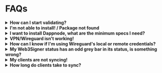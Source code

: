 # FAQs

<details>
    <summary><strong>How can I start validating?</strong></summary>
    
    <p>These steps will help you set up an Ethereum/Gnosis Chain/LUKSO solo staker validator:</p>
    <ol>
        <li>Go to the Stakers menu, select the network tab that you want to validate in and select an execution client (Geth, Nethermind, Erigon or Besu), a consensus client (Prysm, Lighthouse, Teku, Nimbus or Lodestar) and Web3Signer. You can optionally select MEV Boost and any relays you choose to run (where applies).</li>
        <li>Create keystore and deposit files using Ethereum/Gnosis/LUKSO CLI or the Wagyu Keygen tool.</li>
        <li>Wait until clients are synced and check logs to see that everything is running fine.</li>
        <li>Import keystore file(s) into Web3Signer.</li>
        <li>Do the deposit. Make sure to triple-check you're interacting with the right website/contract!</li>
        <li>Wait until you start attesting.</li>
    </ol>
</details>

<details>
    <summary><strong>I'm not able to install! / Package not found</strong></summary>
    
    <p>You'll most likely have to switch your IPFS repository to remote, perform updates and go back to your Local IPFS node:</p>
    <ol>
        <li>Try switching local/remote in IPFS repository: <a href="http://my.dappnode/#/repository/ipfs">http://my.dappnode/#/repository/ipfs</a></li>
        <li>Wait a few seconds, then retry downloading/updating your package.</li>
        <li>Make sure you set your IPFS node to Local for optimal Dappnode performance.</li>
    </ol>
</details>

<details>
    <summary><strong>I want to install Dappnode, what are the minimum specs I need?</strong></summary>
    
    <p>Assuming you want to sync only one chain (two clients) you should have at least:</p>
    <ul>
        <li>16GB RAM</li>
        <li>2TB of FAST storage (NVMe recommended)</li>
        <li>Intel i3 or i5 processor</li>
    </ul>
    <p>If you want to run Dappnode as recommended, we suggest the following specs:</p>
    <ul>
        <li>32-64GB RAM</li>
        <li>4TB NVMe</li>
        <li>Intel i7 processor</li>
    </ul>
</details>

<details>
    <summary><strong>VPN/Wireguard isn't working!</strong></summary>
    
    <ul>
        <li>Are you in the same network as the Dappnode? Use the local proxy access to configure your VPN: <a href="http://dappnode.local/">http://dappnode.local/</a></li>
        <li>Is UPnP enabled in your router settings? Try restarting your router after applying this setting!</li>
        <li>Is the port for Wireguard open in your router's port forwarding settings? (UDP 51820)</li>
        <li>If you're using OpenVPN, is its port open as well? (UDP 1194)</li>
        <li>Are you behind a CGNAT? You need to contact your ISP and request an IPv4 static address.</li>
        <li>Are you connected to another VPN? Please disconnect from this VPN before connecting to your Dappnode's VPN.</li>
        <li>If you're trying to access with Wireguard through a local network, **make sure you're using your local credentials**</li>
    </ul>
      
</details>

<!--![vpn-fix](/img/vpn-fix-faq.png)-->

<details>
    <summary><strong>How can I know if I'm using Wireguard's local or remote credentials?</strong></summary>
    
    <ul>
        <li>If you're using local credentials, your Wireguard profile's endpoint should be an IP + Port (e.g., <code>192.168.X.X:&lt;port&gt;</code>).</li>
        <li>If you're using remote credentials, then the endpoint should be a dynDNS string + Port (e.g., <code>&lt;randomstring&gt;.dyndns.dappnode.io:&lt;port&gt;</code>).</li>
    </ul>
      
</details>

<details>
    <summary><strong>My Web3Signer status has an odd grey bar in its status, is something wrong?</strong></summary>
    
    <p>Web3Signer includes 4 containers (services): Web3Signer, Brain, Flyway and Postgres. You can check it yourself in the package view.</p>
    <p>Whenever one is indicated as Stopped (gray), it means that it was stopped. But in this case - just the flyway service is stopped, which is an expected behavior - it should run only once, while migration of the database. If it’s indicated as grey - that means that whenever it migrated - everything went well, and now there is no need for it to run!</p>
</details>

<!--![w3s-ss](/img/web3signer-flyway.png)-->

<details>
    <summary><strong>My clients are not syncing!</strong></summary>
    
    <p>It's always a good idea to check the logs first for any specific errors, but here are some of the most common issues:</p>
    <ul>
        <li>Have you selected both Execution and Consensus clients in the Stakers Menu?</li>
        <li>If something looks wrong in the dashboard, always check the logs first! The clients might be syncing as expected. Check if the block number and the package's volume size are increasing. This is a common issue for Nethermind.</li>
    </ul>
</details>

<details>
    <summary><strong>How long do clients take to sync?</strong></summary>
    
    <p>This is very different for every Dappnode depending on a number of factors:</p>
    <ul>
        <li>Geographic location</li>
        <li>Bandwidth</li>
        <li>ISP limitations</li>
        <li>Chosen EL and CL clients</li>
    </ul>
    <p>There is no exact information on how long exactly every client takes to sync, but there are a couple of facts that would be useful:</p>
    <ul>
        <li>Consensus client usually doesn't take longer than 5 minutes, as long as you enabled checksync when selecting your clients in the Stakers menu.</li>
        <li>Execution client syncing time depends on many factors, but it might take up to several days in some cases, so if you felt like consensus client synced fast, and execution client is still syncing after several hours - that's ok, it might take some time!</li>
    </ul>
</details>
